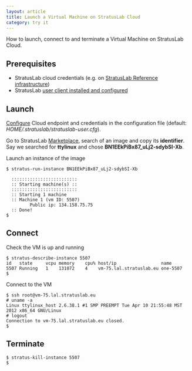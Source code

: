 ```yaml
---
layout: article
title: Launch a Virtual Machine on StratusLab Cloud
category: try it
---
```


How to launch, connect to and terminate a Virtual Machine on StratusLab Cloud.

Prerequisites
-------------

+ StratusLab cloud credentials (e.g. on [StratusLab Reference infrastructure][ref-infra])
+ StratusLab [user client installed and configured][user-client-install]

Launch
------

[Configure][user-client-install] Cloud endpoint and credentials in the 
configuration file (default: *HOME/.stratuslab/stratuslab-user.cfg*). 

Go to StratusLab [Marketplace][marketplace], search of an image and copy 
its **identifier**. Say we searched for **ttylinux** and chose 
**BN1EEkPiBx87_uLj2-sdybSI-Xb**.


Launch an instance of the image

    $ stratus-run-instance BN1EEkPiBx87_uLj2-sdybSI-Xb
    
      :::::::::::::::::::::::::
      :: Starting machine(s) ::
      :::::::::::::::::::::::::
      :: Starting 1 machine
      :: Machine 1 (vm ID: 5507)
             Public ip: 134.158.75.75
      :: Done!
    $

Connect
-------

Check the VM is up and running

    $ stratus-describe-instance 5507
    id   state     vcpu memory    cpu% host/ip                 name
    5507 Running   1    131072    4    vm-75.lal.stratuslab.eu one-5507
    $ 

Connect to the VM

    $ ssh root@vm-75.lal.stratuslab.eu
    # uname -a                                                                                                                                                 
    Linux ttylinux_host 2.6.38.1 #1 SMP PREEMPT Tue Apr 10 21:55:48 MST 2012 x86_64 GNU/Linux
    # logout                                                                                                                                                   
    Connection to vm-75.lal.stratuslab.eu closed.
    $ 

Terminate
---------

    $ stratus-kill-instance 5507
    $


[ref-infra]: /try%20it/2012/02/10/try-reference-cloud-infrastructures.html
[user-client-install]: /try%20it/2012/01/19/try-user-cli-installation.html
[marketplace]: https://marketplace.stratuslab.eu